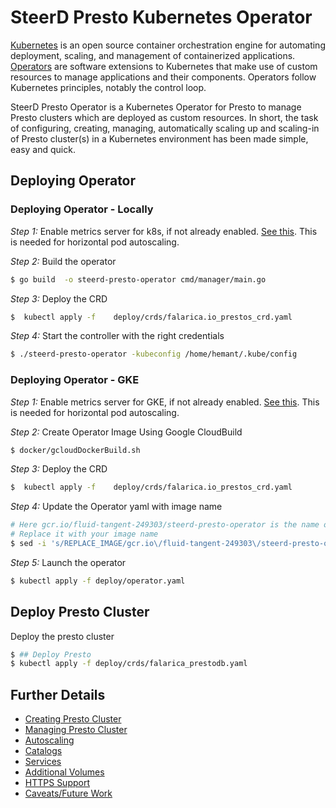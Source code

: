 # SteerD Presto Kubernetes Operator

[Kubernetes](https://kubernetes.io/docs/home/) is an open source container orchestration engine for automating deployment, scaling, and management of containerized applications. [Operators](https://kubernetes.io/docs/concepts/extend-kubernetes/operator/) are software extensions to Kubernetes that make use of custom resources to manage applications and their components. Operators follow Kubernetes principles, notably the control loop.

SteerD Presto Operator is a Kubernetes Operator for Presto to manage Presto clusters which are deployed as custom resources. In short, the task of configuring, creating, managing, automatically scaling up and scaling-in of Presto cluster(s) in a Kubernetes environment has been made simple, easy and quick.

## Deploying Operator

### Deploying Operator - Locally
*Step 1:* Enable metrics server for k8s, if not already enabled. [See this](https://github.com/kubernetes-sigs/metrics-server). This is needed for horizontal pod autoscaling.

*Step 2:* Build the operator 
```bash
$ go build  -o steerd-presto-operator cmd/manager/main.go 
```

*Step 3:* Deploy the CRD
```bash
$  kubectl apply -f    deploy/crds/falarica.io_prestos_crd.yaml
```

*Step 4:* Start the controller with the right credentials
```bash
$ ./steerd-presto-operator -kubeconfig /home/hemant/.kube/config
```

### Deploying Operator - GKE

*Step 1:* Enable metrics server for GKE, if not already enabled. [See this](https://github.com/kubernetes-sigs/metrics-server). This is needed for horizontal pod autoscaling.

*Step 2:* Create Operator Image Using Google CloudBuild
```bash
$ docker/gcloudDockerBuild.sh
```
*Step 3:* Deploy the CRD
```bash
$  kubectl apply -f    deploy/crds/falarica.io_prestos_crd.yaml
```
*Step 4:* Update the Operator yaml with image name 
```bash
# Here gcr.io/fluid-tangent-249303/steerd-presto-operator is the name of image. 
# Replace it with your image name
$ sed -i 's/REPLACE_IMAGE/gcr.io\/fluid-tangent-249303\/steerd-presto-operator/g' deploy/operator.yaml
```

*Step 5:* Launch the operator
```bash
$ kubectl apply -f deploy/operator.yaml
```  
 
## Deploy Presto Cluster

Deploy the presto cluster
```bash
$ ## Deploy Presto
$ kubectl apply -f deploy/crds/falarica_prestodb.yaml  
```

## Further Details 

- [Creating Presto Cluster](docs/prestoresource.md)
- [Managing Presto Cluster](docs/status.md)
- [Autoscaling](docs/autoscaling.md)
- [Catalogs](docs/catalog.md)
- [Services](docs/service.md)
- [Additional Volumes](docs/additionalvolumes.md)
- [HTTPS Support](docs/https.md)
- [Caveats/Future Work](docs/caveats.md)
